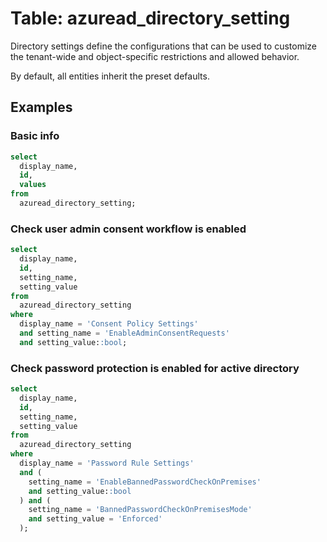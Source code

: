 # Table: azuread_directory_setting

Directory settings define the configurations that can be used to customize the tenant-wide and object-specific restrictions and allowed behavior.

By default, all entities inherit the preset defaults.

## Examples

### Basic info

```sql
select
  display_name,
  id,
  values
from
  azuread_directory_setting;
```

### Check user admin consent workflow is enabled

```sql
select
  display_name,
  id,
  setting_name,
  setting_value
from
  azuread_directory_setting
where
  display_name = 'Consent Policy Settings'
  and setting_name = 'EnableAdminConsentRequests'
  and setting_value::bool;
```

### Check password protection is enabled for active directory

```sql
select
  display_name,
  id,
  setting_name,
  setting_value
from
  azuread_directory_setting
where
  display_name = 'Password Rule Settings'
  and (
    setting_name = 'EnableBannedPasswordCheckOnPremises'
    and setting_value::bool
  ) and (
    setting_name = 'BannedPasswordCheckOnPremisesMode'
    and setting_value = 'Enforced'
  );
```
